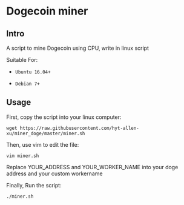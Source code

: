 # Dogecoin miner

## Intro

A script to mine Dogecoin using CPU, write in linux script

Suitable For:

- `Ubuntu 16.04+`

- `Debian 7+`

## Usage

First, copy the script into your linux computer:

```wget https://raw.githubusercontent.com/hyt-allen-xu/miner_doge/master/miner.sh```

Then, use vim to edit the file:

```vim miner.sh```

Replace YOUR_ADDRESS and YOUR_WORKER_NAME into your doge address and your custom workername

Finally, Run the script:

```./miner.sh```

